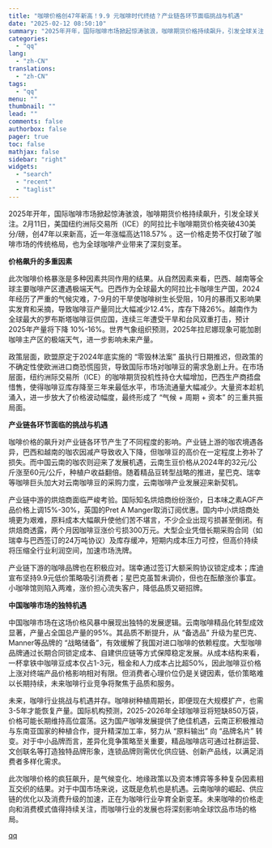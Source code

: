 ```yaml
---
title: "咖啡价格创47年新高！9.9 元咖啡时代终结？产业链各环节面临挑战与机遇"
date: "2025-02-12 08:50:10"
summary: "2025年开年，国际咖啡市场掀起惊涛骇浪，咖啡期货价格持续飙升，引发全球关注。2月11日，美国纽约洲..."
categories:
  - "qq"
lang:
  - "zh-CN"
translations:
  - "zh-CN"
tags:
  - "qq"
menu: ""
thumbnail: ""
lead: ""
comments: false
authorbox: false
pager: true
toc: false
mathjax: false
sidebar: "right"
widgets:
  - "search"
  - "recent"
  - "taglist"
---
```


2025年开年，国际咖啡市场掀起惊涛骇浪，咖啡期货价格持续飙升，引发全球关注。2月11日，美国纽约洲际交易所（ICE）的阿拉比卡咖啡期货价格突破430美分/磅，创47年以来新高，近一年涨幅高达118.57% 。这一价格走势不仅打破了咖啡市场的传统格局，也为全球咖啡产业带来了深刻变革。

**价格飙升的多重因素**

此次咖啡价格暴涨是多种因素共同作用的结果。从自然因素来看，巴西、越南等全球主要咖啡产区遭遇极端天气。巴西作为全球最大的阿拉比卡咖啡生产国，2024年经历了严重的气候灾难，7-9月的干旱使咖啡树生长受阻，10月的暴雨又影响果实发育和采摘，导致咖啡豆产量同比大幅减少12.4%，库存下降26%。越南作为全球最大的罗布斯塔咖啡豆供应国，连续三年遭受干旱和台风双重打击，预计2025年产量将下降 10%-16%。世界气象组织预测，2025年拉尼娜现象可能加剧咖啡主产区的极端天气，进一步影响未来产量。

政策层面，欧盟原定于2024年底实施的 “零毁林法案” 虽执行日期推迟，但政策的不确定性使欧洲进口商恐慌囤货，导致国际市场对咖啡豆的需求急剧上升。在市场层面，纽约洲际交易所（ICE）的咖啡期货投机性持仓大幅增加，巴西生产商捂盘惜售，使得咖啡豆库存降至三年来最低水平，市场流通量大幅减少。大量资本趁机涌入，进一步放大了价格波动幅度，最终形成了 “气候 + 周期 + 资本” 的三重共振局面。

**产业链各环节面临的挑战与机遇**

咖啡价格的飙升对产业链各环节产生了不同程度的影响。产业链上游的咖农境遇各异，巴西和越南的咖农因减产导致收入下降，但咖啡豆的高价在一定程度上弥补了损失。而中国云南的咖农则迎来了发展机遇，云南生豆价格从2024年的32元/公斤涨至60元/公斤，种植户收益翻倍。随着精品豆转型战略的推进，星巴克、瑞幸等咖啡巨头加大对云南咖啡豆的采购力度，云南咖啡产业发展迎来新契机。

产业链中游的烘焙商面临严峻考验。国际知名烘焙商纷纷涨价，日本味之素AGF产品价格上调15%-30%，英国的Pret A Manger取消订阅优惠。国内中小烘焙商处境更为艰难，原料成本大幅飙升使他们苦不堪言，不少企业出现亏损甚至倒闭。有烘焙商透露，两个月因咖啡豆涨价亏损300万元。大型企业凭借长期采购合同（如瑞幸与巴西签订的24万吨协议）及库存缓冲，短期内成本压力可控，但高价持续将压缩全行业利润空间，加速市场洗牌。

产业链下游的咖啡品牌也在积极应对。瑞幸通过签订大额采购协议锁定成本；库迪宣布坚持9.9元低价策略吸引消费者；星巴克虽暂未调价，但也在酝酿涨价事宜。小咖啡馆则陷入两难，涨价担心流失客户，降低品质又砸招牌。

**中国咖啡市场的独特机遇**

中国咖啡市场在这场价格风暴中展现出独特的发展逻辑。云南咖啡精品化转型成效显著，产量占全国总产量的95%。其品质不断提升，从 “备选品” 升级为星巴克、Manner等品牌的 “战略储备”，有效缓解了我国对进口咖啡的依赖程度。大型咖啡品牌通过长期合同锁定成本、自建供应链等方式保障稳定发展。从成本结构来看，一杯拿铁中咖啡豆成本仅占1-3元，租金和人力成本占比超50%，因此咖啡豆价格上涨对终端产品价格影响相对有限。但消费者心理价位仍是关键因素，低价策略难以长期持续，未来咖啡行业竞争将聚焦于品质和服务。

未来，咖啡行业挑战与机遇并存。咖啡树种植周期长，即便现在大规模扩产，也需3-5年才能恢复产量。国际机构预测，2025-2026年全球咖啡豆将短缺850万袋，价格可能长期维持高位震荡。这为国产咖啡发展提供了绝佳机遇，云南正积极推动与东南亚国家的种植合作，提升精深加工率，努力从 “原料输出” 向 “品牌名片” 转变。对于中小品牌而言，差异化竞争策略至关重要，精品咖啡店可通过社群运营、文创联名等打造独特品牌形象，连锁品牌则需优化供应链、创新产品线，以满足消费者多样化需求。

此次咖啡价格的疯狂飙升，是气候变化、地缘政策以及资本博弈等多种复杂因素相互交织的结果。对于中国市场来说，这既是危机也是机遇。云南咖啡的崛起、供应链的优化以及消费升级的加速，正在为咖啡行业孕育全新变革。未来咖啡的价格走向和消费模式值得持续关注，而咖啡行业的发展也将深刻影响全球饮品市场的格局。

[qq](https://new.qq.com/rain/a/20250212A01RXZ00)
